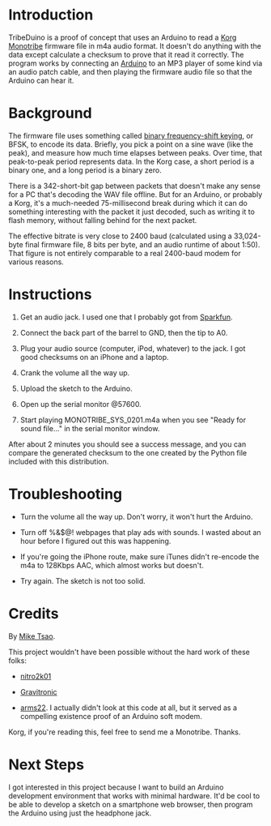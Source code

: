 Introduction
============

TribeDuino is a proof of concept that uses an Arduino to read a [Korg Monotribe](http://www.korg.com/monotribe) firmware file in m4a audio format. It doesn't do anything with the data except calculate a checksum to prove that it read it correctly. The program works by connecting an [Arduino](http://www.arduino.cc/) to an MP3 player of some kind via an audio patch cable, and then playing the firmware audio file so that the Arduino can hear it.

Background
==========

The firmware file uses something called [binary frequency-shift keying](http://en.wikipedia.org/wiki/Frequency-shift_keying), or BFSK, to encode its data. Briefly, you pick a point on a sine wave (like the peak), and measure how much time elapses between peaks. Over time, that peak-to-peak period represents data. In the Korg case, a short period is a binary one, and a long period is a binary zero.

There is a 342-short-bit gap between packets that doesn't make any sense for a PC that's decoding the WAV file offline. But for an Arduino, or probably a Korg, it's a much-needed 75-millisecond break during which it can do something interesting with the packet it just decoded, such as writing it to flash memory, without falling behind for the next packet.

The effective bitrate is very close to 2400 baud (calculated using a 33,024-byte final firmware file, 8 bits per byte, and an audio runtime of about 1:50). That figure is not entirely comparable to a real 2400-baud modem for various reasons.

Instructions
============

1. Get an audio jack. I used one that I probably got from [Sparkfun](http://www.sparkfun.com/products/8032).

1. Connect the back part of the barrel to GND, then the tip to A0.

1. Plug your audio source (computer, iPod, whatever) to the jack. I got good checksums on an iPhone and a laptop.

1. Crank the volume all the way up.

1. Upload the sketch to the Arduino.

1. Open up the serial monitor @57600.

1. Start playing MONOTRIBE_SYS_0201.m4a when you see "Ready for sound file..." in the serial monitor window.

After about 2 minutes you should see a success message, and you can compare the generated checksum to the one created by the Python file included with this distribution.

Troubleshooting
===============

- Turn the volume all the way up. Don't worry, it won't hurt the Arduino.

- Turn off %&$@! webpages that play ads with sounds. I wasted about an hour before I figured out this was happening.

- If you're going the iPhone route, make sure iTunes didn't re-encode the m4a to 128Kbps AAC, which almost works but doesn't.

- Try again. The sketch is not too solid.

Credits
=======

By [Mike Tsao](http://github.com/sowbug).

This project wouldn't have been possible without the hard work of these folks:

- [nitro2k01](http://blog.gg8.se/wordpress/2011/12/04/korg-monotribe-firmware-20-analysis/)

- [Gravitronic](http://gravitronic.blogspot.com/2011/12/decoding-korg-monotribe-firmware.html)

- [arms22](http://code.google.com/p/arms22/). I actually didn't look at this code at all, but it served as a compelling existence proof of an Arduino soft modem.

Korg, if you're reading this, feel free to send me a Monotribe. Thanks.

Next Steps
==========

I got interested in this project because I want to build an Arduino development environment that works with minimal hardware. It'd be cool to be able to develop a sketch on a smartphone web browser, then program the Arduino using just the headphone jack.